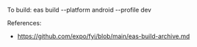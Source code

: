 To build:
eas build --platform android --profile dev



References:
- https://github.com/expo/fyi/blob/main/eas-build-archive.md